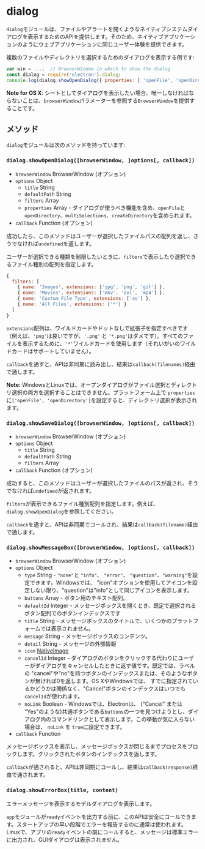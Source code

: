 # dialog

`dialog`モジュールは、ファイルやアラートを開くようなネイティブシステムダイアログを表示するためのAPIを提供します。そのため、ネイティブアプリケーションのようにウェブアプリケーションに同じユーザー体験を提供できます。

複数のファイルやディレクトリを選択するためのダイアログを表示する例です:

```javascript
var win = ...;  // BrowserWindow in which to show the dialog
const dialog = require('electron').dialog;
console.log(dialog.showOpenDialog({ properties: [ 'openFile', 'openDirectory', 'multiSelections' ]}));
```

**Note for OS X**: シートとしてダイアログを表示したい場合、唯一しなければならないことは、`browserWindow`パラメーターを参照する`BrowserWindow`を提供することです。

## メソッド

`dialog`モジュールは次のメソッドを持っています:

### `dialog.showOpenDialog([browserWindow, ]options[, callback])`

* `browserWindow` BrowserWindow (オプション)
* `options` Object
  * `title` String
  * `defaultPath` String
  * `filters` Array
  * `properties` Array - ダイアログが使うべき機能を含め、`openFile`と`openDirectory`、`multiSelections`、`createDirectory`を含められます。
* `callback` Function (オプション)

成功したら、このメソッドはユーザーが選択したファイルパスの配列を返し、さうでなければ`undefined`を返します。

ユーザーが選択できる種類を制限したいときに、`filters`で表示したり選択できるファイル種別の配列を指定します。

```javascript
{
  filters: [
    { name: 'Images', extensions: ['jpg', 'png', 'gif'] },
    { name: 'Movies', extensions: ['mkv', 'avi', 'mp4'] },
    { name: 'Custom File Type', extensions: ['as'] },
    { name: 'All Files', extensions: ['*'] }
  ]
}
```

`extensions`配列は、ワイルドカードやドットなしで拡張子を指定すべきです（例えば、`'png'`は良いですが、`'.png'` と `'*.png'`はダメです）。すべてのファイルを表示するために、`'*'`ワイルドカードを使用します（それいがいのワイルドカードはサポートしていません）。

`callback`を通すと、APIは非同期に読み出し、結果は`callback(filenames)`経由で通します。

**Note:** WindowsとLinuxでは、オープンダイアログがファイル選択とディレクトリ選択の両方を選択することはできません。プラットフォーム上で `properties`に`['openFile', 'openDirectory']`を設定すると、ディレクトリ選択が表示されます。

### `dialog.showSaveDialog([browserWindow, ]options[, callback])`

* `browserWindow` BrowserWindow (オプション)
* `options` Object
  * `title` String
  * `defaultPath` String
  * `filters` Array
* `callback` Function (オプション)

成功すると、このメソッドはユーザーが選択したファイルのパスが返され、そうでなければ`undefined`が返されます。

`filters`が表示できるファイル種別配列を指定します。例えば、`dialog.showOpenDialog`を参照してください。

`callback`を通すと、APIは非同期でコールされ、結果は`callback(filename)`経由で通します。

### `dialog.showMessageBox([browserWindow, ]options[, callback])`

* `browserWindow` BrowserWindow (オプション)
* `options` Object
  * `type` String - `"none"`と `"info"`、 `"error"`、 `"question"`、`"warning"`を設定できます。Windowsでは、 "icon"オプションを使用してアイコンを設定しない限り、"question"は"info"として同じアイコンを表示します。
  * `buttons` Array - ボタン用のテキスト配列。
  * `defaultId` Integer - メッセージボックスを開くとき、既定で選択されるボタン配列でのボタンインデックスです
  * `title` String - メッセージボックスのタイトルで、いくつかのプラットフォームでは表示されません。
  * `message` String - メッセージボックスのコンテンツ。
  * `detail` String - メッセージの外部情報
  * `icon` [NativeImage](native-image.md)
  * `cancelId` Integer - ダイアログのボタンをクリックする代わりにユーザーがダイアログをキャンセルしたときに返す値です。既定では、ラベルの "cancel"や"no"を持つボタンのインデックスまたは、そのようなボタンが無ければ0を返します。OS XやWindowsでは、 すでに指定されているかどうかは関係なく、"Cancel"ボタンのインデックスはいつでも `cancelId`が使われます。
  * `noLink` Boolean - Windowsでは、Electronは、 ("Cancel" または "Yes"のような)共通ボタンである`buttons`の一つを見つけようとし、ダイアログ内のコマンドリンクとして表示します。この挙動が気に入らない場合は、 `noLink` を `true`に設定できます。
* `callback` Function

メッセージボックスを表示し、メッセージボックスが閉じるまでプロセスをブロックします。クリックされたボタンのインデックスを返します。

`callback`が通されると、APIは非同期にコールし、結果は`callback(response)`経由で通されます。

### `dialog.showErrorBox(title, content)`

エラーメッセージを表示するモデルダイアログを表示します。

 `app`モジュールが`ready`イベントを出力する前に、このAPIは安全にコールできます。スタートアップの早い段階でエラーを報告するのに通常は使われます。Linuxで、アプリの`ready`イベントの前にコールすると、メッセージは標準エラーに出力され、GUIダイアログは表示されません。
